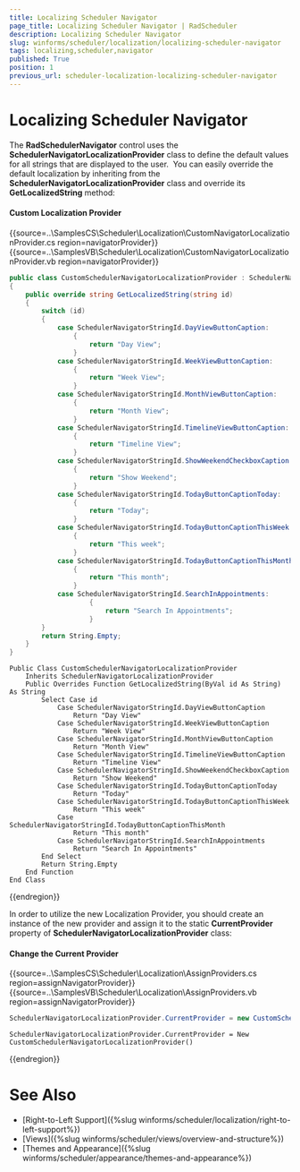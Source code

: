 ```yaml
---
title: Localizing Scheduler Navigator
page_title: Localizing Scheduler Navigator | RadScheduler
description: Localizing Scheduler Navigator
slug: winforms/scheduler/localization/localizing-scheduler-navigator
tags: localizing,scheduler,navigator
published: True
position: 1
previous_url: scheduler-localization-localizing-scheduler-navigator
---
```


# Localizing Scheduler Navigator

The __RadSchedulerNavigator__ control uses the __SchedulerNavigatorLocalizationProvider__ class to define the default values for all strings that are displayed to the user.  You can easily override the default localization by inheriting from the __SchedulerNavigatorLocalizationProvider__ class and override its __GetLocalizedString__ method:

#### Custom Localization Provider

{{source=..\SamplesCS\Scheduler\Localization\CustomNavigatorLocalizationProvider.cs region=navigatorProvider}} 
{{source=..\SamplesVB\Scheduler\Localization\CustomNavigatorLocalizationProvider.vb region=navigatorProvider}} 

````C#
public class CustomSchedulerNavigatorLocalizationProvider : SchedulerNavigatorLocalizationProvider
{
    public override string GetLocalizedString(string id)
    {
        switch (id)
        {
            case SchedulerNavigatorStringId.DayViewButtonCaption:
                {
                    return "Day View";
                }
            case SchedulerNavigatorStringId.WeekViewButtonCaption:
                {
                    return "Week View";
                }
            case SchedulerNavigatorStringId.MonthViewButtonCaption:
                {
                    return "Month View";
                }
            case SchedulerNavigatorStringId.TimelineViewButtonCaption:
                {
                    return "Timeline View";
                }
            case SchedulerNavigatorStringId.ShowWeekendCheckboxCaption:
                {
                    return "Show Weekend";
                }
            case SchedulerNavigatorStringId.TodayButtonCaptionToday:
                {
                    return "Today";
                }
            case SchedulerNavigatorStringId.TodayButtonCaptionThisWeek:
                {
                    return "This week";
                }
            case SchedulerNavigatorStringId.TodayButtonCaptionThisMonth:
                {
                    return "This month";
                }
            case SchedulerNavigatorStringId.SearchInAppointments:
                    {
                        return "Search In Appointments";
                    }
        }
        return String.Empty;
    }
}

````
````VB.NET
Public Class CustomSchedulerNavigatorLocalizationProvider
    Inherits SchedulerNavigatorLocalizationProvider
    Public Overrides Function GetLocalizedString(ByVal id As String) As String
        Select Case id
            Case SchedulerNavigatorStringId.DayViewButtonCaption
                Return "Day View"
            Case SchedulerNavigatorStringId.WeekViewButtonCaption
                Return "Week View"
            Case SchedulerNavigatorStringId.MonthViewButtonCaption
                Return "Month View"
            Case SchedulerNavigatorStringId.TimelineViewButtonCaption
                Return "Timeline View"
            Case SchedulerNavigatorStringId.ShowWeekendCheckboxCaption
                Return "Show Weekend"
            Case SchedulerNavigatorStringId.TodayButtonCaptionToday
                Return "Today"
            Case SchedulerNavigatorStringId.TodayButtonCaptionThisWeek
                Return "This week"
            Case SchedulerNavigatorStringId.TodayButtonCaptionThisMonth
                Return "This month"
            Case SchedulerNavigatorStringId.SearchInAppointments
                Return "Search In Appointments"
        End Select
        Return String.Empty
    End Function
End Class

````

{{endregion}} 

In order to utilize the new Localization Provider, you should create an instance of the new provider and assign it to the static __CurrentProvider__ property of __SchedulerNavigatorLocalizationProvider__ class:

#### Change the Current Provider

{{source=..\SamplesCS\Scheduler\Localization\AssignProviders.cs region=assignNavigatorProvider}} 
{{source=..\SamplesVB\Scheduler\Localization\AssignProviders.vb region=assignNavigatorProvider}} 

````C#
SchedulerNavigatorLocalizationProvider.CurrentProvider = new CustomSchedulerNavigatorLocalizationProvider();

````
````VB.NET
SchedulerNavigatorLocalizationProvider.CurrentProvider = New CustomSchedulerNavigatorLocalizationProvider()

````

{{endregion}}

# See Also

* [Right-to-Left Support]({%slug winforms/scheduler/localization/right-to-left-support%})
* [Views]({%slug winforms/scheduler/views/overview-and-structure%})
* [Themes and Appearance]({%slug winforms/scheduler/appearance/themes-and-appearance%})